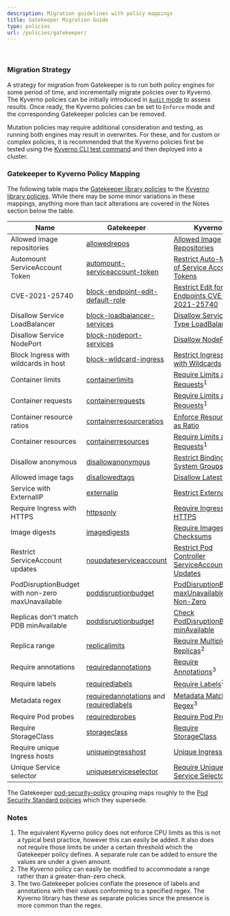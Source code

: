 ```yaml
---
description: Migration guidelines with policy mappings
title: Gatekeeper Migration Guide
type: policies
url: /policies/gatekeeper/
---
```


<br/>

### Migration Strategy

A strategy for migration from Gatekeeper is to run both policy engines for some period of time, and incrementally migrate policies over to Kyverno. The Kyverno policies can be initially introduced in [`Audit` mode](docs/applying-policies/_index.md) to assess results. Once ready, the Kyverno policies can be set to `Enforce` mode and the corresponding Gatekeeper policies can be removed.

Mutation policies may require additional consideration and testing, as running both engines may result in overwrites. For these, and for custom or complex policies, it is recommended that the Kyverno policies first be tested using the [Kyverno CLI test command](docs/kyverno-cli/usage/test.md) and then deployed into a cluster.

### Gatekeeper to Kyverno Policy Mapping

The following table maps the [Gatekeeper library policies](https://github.com/open-policy-agent/gatekeeper-library) to the [Kyverno library policies](/policies). While there may be some minor variations in these mappings, anything more than tacit alterations are covered in the Notes section below the table.

| Name                                             | Gatekeeper                                                                                                                                                                                                                                              | Kyverno                                                                                                                                 |
|--------------------------------------------------|---------------------------------------------------------------------------------------------------------------------------------------------------------------------------------------------------------------------------------------------------------|-----------------------------------------------------------------------------------------------------------------------------------------|
| Allowed image repositories                       | [allowedrepos](https://github.com/open-policy-agent/gatekeeper-library/tree/master/library/general/allowedrepos)                                                                                                                                        | [Allowed Image Repositories](/policies/other/allowed-image-repos/allowed-image-repos/)                                                  |
| Automount ServiceAccount Token                   | [automount-serviceaccount-token](https://github.com/open-policy-agent/gatekeeper-library/tree/master/library/general/automount-serviceaccount-token)                                                                                                    | [Restrict Auto-Mount of Service Account Tokens](/policies/other/restrict-automount-sa-token/restrict-automount-sa-token/)               |
| CVE-2021-25740                                   | [block-endpoint-edit-default-role](https://github.com/open-policy-agent/gatekeeper-library/tree/master/library/general/block-endpoint-edit-default-role)                                                                                                | [Restrict Edit for Endpoints CVE-2021-25740](/policies/other/restrict-edit-for-endpoints/restrict-edit-for-endpoints/)                  |
| Disallow Service LoadBalancer                    | [block-loadbalancer-services](https://github.com/open-policy-agent/gatekeeper-library/tree/master/library/general/block-loadbalancer-services)                                                                                                          | [Disallow Service Type LoadBalancer](/policies/other/restrict-loadbalancer/restrict-loadbalancer/)                                      |
| Disallow Service NodePort                        | [block-nodeport-services](https://github.com/open-policy-agent/gatekeeper-library/tree/master/library/general/block-nodeport-services)                                                                                                                  | [Disallow NodePort](/policies/best-practices/restrict-node-port/restrict-node-port/)                                                    |
| Block Ingress with wildcards in host             | [block-wildcard-ingress](https://github.com/open-policy-agent/gatekeeper-library/tree/master/library/general/block-wildcard-ingress)                                                                                                                    | [Restrict Ingress Host with Wildcards](/policies/other/restrict-ingress-wildcard/restrict-ingress-wildcard/)                            |
| Container limits                                 | [containerlimits](https://github.com/open-policy-agent/gatekeeper-library/tree/master/library/general/containerlimits)                                                                                                                                  | [Require Limits and Requests](/policies/best-practices/require-pod-requests-limits/require-pod-requests-limits/)<sup>1</sup>            |
| Container requests                               | [containerrequests](https://github.com/open-policy-agent/gatekeeper-library/tree/master/library/general/containerrequests)                                                                                                                              | [Require Limits and Requests](/policies/best-practices/require-pod-requests-limits/require-pod-requests-limits/)<sup>1</sup>            |
| Container resource ratios                        | [containerresourceratios](https://github.com/open-policy-agent/gatekeeper-library/tree/master/library/general/containerresourceratios)                                                                                                                  | [Enforce Resources as Ratio](/policies/other/enforce-resources-as-ratio/enforce-resources-as-ratio/)                                    |
| Container resources                              | [containerresources](https://github.com/open-policy-agent/gatekeeper-library/tree/master/library/general/containerresources)                                                                                                                            | [Require Limits and Requests](/policies/best-practices/require-pod-requests-limits/require-pod-requests-limits/)<sup>1</sup>            |
| Disallow anonymous                               | [disallowanonymous](https://github.com/open-policy-agent/gatekeeper-library/tree/master/library/general/disallowanonymous)                                                                                                                              | [Restrict Binding System Groups](/policies/other/restrict-binding-system-groups/restrict-binding-system-groups/)                        |
| Allowed image tags                               | [disallowedtags](https://github.com/open-policy-agent/gatekeeper-library/tree/master/library/general/disallowedtags)                                                                                                                                    | [Disallow Latest Tag](/policies/best-practices/disallow-latest-tag/disallow-latest-tag/)                                                |
| Service with ExternalIP                          | [externalip](https://github.com/open-policy-agent/gatekeeper-library/tree/master/library/general/externalip)                                                                                                                                            | [Restrict External IPs](/policies/best-practices/restrict-service-external-ips/restrict-service-external-ips/)                          |
| Require Ingress with HTTPS                       | [httpsonly](https://github.com/open-policy-agent/gatekeeper-library/tree/master/library/general/httpsonly)                                                                                                                                              | [Require Ingress HTTPS](/policies/other/require-ingress-https/require-ingress-https/)                                                   |
| Image digests                                    | [imagedigests](https://github.com/open-policy-agent/gatekeeper-library/tree/master/library/general/imagedigests)                                                                                                                                        | [Require Images Use Checksums](/policies/other/require-image-checksum/require-image-checksum/)                                          |
| Restrict ServiceAccount updates                  | [noupdateserviceaccount](https://github.com/open-policy-agent/gatekeeper-library/tree/master/library/general/noupdateserviceaccount)                                                                                                                    | [Restrict Pod Controller ServiceAccount Updates](/policies/other/restrict-pod-controller-serviceaccount-updates/restrict-pod-controller-serviceaccount-updates/)     |
| PodDisruptionBudget with non-zero maxUnavailable | [poddisruptionbudget](https://github.com/open-policy-agent/gatekeeper-library/tree/master/library/general/poddisruptionbudget)                                                                                                                          | [PodDisruptionBudget maxUnavailable Non-Zero](/policies/other/pdb-maxunavailable/pdb-maxunavailable/)                                   |
| Replicas don't match PDB minAvailable            | [poddisruptionbudget](https://github.com/open-policy-agent/gatekeeper-library/tree/master/library/general/poddisruptionbudget)                                                                                                                          | [Check PodDisruptionBudget minAvailable](/policies/other/pdb-minavailable/pdb-minavailable/)                                            |
| Replica range                                    | [replicalimits](https://github.com/open-policy-agent/gatekeeper-library/tree/master/library/general/replicalimits)                                                                                                                                      | [Require Multiple Replicas](/policies/other/require-deployments-have-multiple-replicas/require-deployments-have-multiple-replicas/)<sup>2</sup> |
| Require annotations                              | [requiredannotations](https://github.com/open-policy-agent/gatekeeper-library/tree/master/library/general/requiredannotations)                                                                                                                          | [Require Annotations](/policies/other/require-annotations/require-annotations/)<sup>3</sup>                                             |
| Require labels                                   | [requiredlabels](https://github.com/open-policy-agent/gatekeeper-library/tree/master/library/general/requiredlabels)                                                                                                                                    | [Require Labels](/policies/best-practices/require-labels/require-labels/)<sup>3</sup>                                                   |
| Metadata regex                                   | [requiredannotations](https://github.com/open-policy-agent/gatekeeper-library/tree/master/library/general/requiredannotations) and [requiredlabels](https://github.com/open-policy-agent/gatekeeper-library/tree/master/library/general/requiredlabels) | [Metadata Matches Regex](/policies/other/metadata-match-regex/metadata-match-regex/)<sup>3</sup>                                        |
| Require Pod probes                               | [requiredprobes](https://github.com/open-policy-agent/gatekeeper-library/tree/master/library/general/requiredprobes)                                                                                                                                    | [Require Pod Probes](/policies/best-practices/require-probes/require-probes/)                                                           |
| Require StorageClass                             | [storageclass](https://github.com/open-policy-agent/gatekeeper-library/tree/master/library/general/storageclass)                                                                                                                                        | [Require StorageClass](/policies/other/require-storageclass/require-storageclass/)                                                      |
| Require unique Ingress hosts                     | [uniqueingresshost](https://github.com/open-policy-agent/gatekeeper-library/tree/master/library/general/uniqueingresshost)                                                                                                                              | [Unique Ingress Host](/policies/other/restrict-ingress-host/restrict-ingress-host/)                                                     |
| Unique Service selector                          | [uniqueserviceselector](https://github.com/open-policy-agent/gatekeeper-library/tree/master/library/general/uniqueserviceselector)                                                                                                                      | [Require Unique Service Selector](/policies/other/require-unique-service-selector/require-unique-service-selector/)                     |

The Gatekeeper [pod-security-policy](https://github.com/open-policy-agent/gatekeeper-library/tree/master/library/pod-security-policy) grouping maps roughly to the [Pod Security Standard policies](/policies/pod-security/) which they supersede.

### Notes

1. The equivalent Kyverno policy does not enforce CPU limits as this is not a typical best practice, however this can easily be added. It also does not require those limits be under a certain threshold which the Gatekeeper policy defines. A separate rule can be added to ensure the values are under a given amount.
2. The Kyverno policy can easily be modified to accommodate a range rather than a greater-than-zero check.
3. The two Gatekeeper policies conflate the presence of labels and annotations with their values conforming to a specified regex. The Kyverno library has these as separate policies since the presence is more common than the regex.
